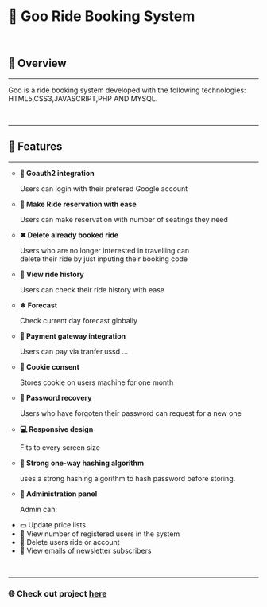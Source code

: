 
<h1>💢 Goo Ride Booking System</h1>  
   <br/>
   <h2>🎋 Overview</h2>
   <hr/>
    <p>Goo is a ride booking system developed with the following technologies:<br/>
      HTML5,CSS3,JAVASCRIPT,PHP AND MYSQL.
     </p>
   <br/><hr/>
   <h2>🌳 Features</h2>
   <hr/>
   <ul>
      <li type="circle">
         <b>🌱 Goauth2 integration</b>
      </li>
      <p>Users can login with their prefered Google account</p>
      <li type="circle">
         <b>🚎 Make Ride reservation with ease</b>
      </li>
      <p>Users can make reservation with number of seatings they need</p>
      <li type=circle>
         <b>✖ Delete already booked ride</b>
      </li>
      <p>Users who are no longer interested in travelling can<br/>
         delete their ride by just inputing their booking code</p>
         <li type=circle>
            <b>🌱 View ride history</b>
         </li>
         <p>Users can check their ride history with ease</p>
      <li type="circle">
         <b>❄ Forecast</b>
      </li>
      <p>Check current day forecast globally</p>
      <li type="circle">
         <b>💸 Payment gateway integration</b>
      </li>
      <p>Users can pay via tranfer,ussd ...</p>
      <li type="circle">
        <b>🍪 Cookie consent</b>
      </li>
      <p>Stores cookie on users machine for one month</p>
      <li type="circle">
         <b>🛅 Password recovery</b>
       </li>
       <p>Users who have forgoten their password can request for a new one</p>
      <li type="circle">
         <b>💻 Responsive design</b>
      </li>
      <p>Fits to every screen size</p>
      <li type="circle">
         <b>🔑 Strong one-way hashing algorithm</b>
      </li>
      <p>uses a strong hashing algorithm to hash password before storing.</p>
      <li type="circle">
         <b>👨 Administration panel</b>
      </li>
      <p>Admin can:</p>
      <li>💵 Update price lists</li>
      <li>👥 View number of registered users in the system</li>
      <li>🚎 Delete users ride or account</li>
      <li>📧 View emails of newsletter subscribers</li>
   </ul> 
   <br/><hr/>
   <h3>🌐 Check out project <a href="#" rel="noopener" rel="noreferrer" target="_blank">here</a></h3>
